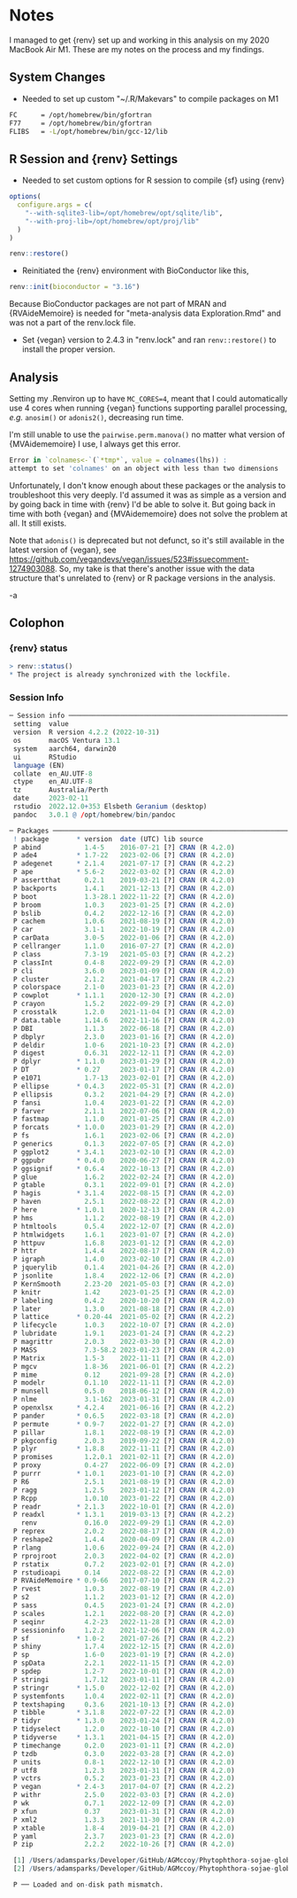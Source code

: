 
# Notes

I managed to get {renv} set up and working in this analysis on my 2020 MacBook Air M1.
These are my notes on the process and my findings.

## System Changes

* Needed to set up custom "~/.R/Makevars" to compile packages on M1

```bash
FC      = /opt/homebrew/bin/gfortran
F77     = /opt/homebrew/bin/gfortran
FLIBS   = -L/opt/homebrew/bin/gcc-12/lib
````

## R Session and {renv} Settings

* Needed to set custom options for R session to compile {sf} using {renv}

```r
options(
  configure.args = c(
    "--with-sqlite3-lib=/opt/homebrew/opt/sqlite/lib",
    "--with-proj-lib=/opt/homebrew/opt/proj/lib"
  )
)

renv::restore()
```

* Reinitiated the {renv} environment with BioConductor like this,

```r
renv::init(bioconductor = "3.16")
````

Because BioConductor packages are not part of MRAN and {RVAideMemoire} is needed for "meta-analysis data Exploration.Rmd" and was not a part of the renv.lock file.


* Set {vegan} version to 2.4.3 in "renv.lock" and ran `renv::restore()` to install the proper version.

## Analysis

Setting my .Renviron up to have `MC_CORES=4`, meant that I could automatically use 4 cores when running {vegan} functions supporting parallel processing, _e.g._ `anosim()` or `adonis2()`, decreasing run time.

I'm still unable to use the `pairwise.perm.manova()` no matter what version of {MVAidememoire} I use, I always get this error.

```r
Error in `colnames<-`(`*tmp*`, value = colnames(lhs)) :
attempt to set 'colnames' on an object with less than two dimensions
```

Unfortunately, I don't know enough about these packages or the analysis to troubleshoot this very deeply.
I'd assumed it was as simple as a version and by going back in time with {renv} I'd be able to solve it.
But going back in time with both {vegan} and {MVAidememoire} does not solve the problem at all.
It still exists.

Note that `adonis()` is deprecated but not defunct, so it's still available in the latest version of {vegan}, see https://github.com/vegandevs/vegan/issues/523#issuecomment-1274903088.
So, my take is that there's another issue with the data structure that's unrelated to {renv} or R package versions in the analysis.

-a

## Colophon

### {renv} status

```r
> renv::status()
* The project is already synchronized with the lockfile.
```

### Session Info

```r
─ Session info ───────────────────────────────────────────────────────────────────────────────────
 setting  value
 version  R version 4.2.2 (2022-10-31)
 os       macOS Ventura 13.1
 system   aarch64, darwin20
 ui       RStudio
 language (EN)
 collate  en_AU.UTF-8
 ctype    en_AU.UTF-8
 tz       Australia/Perth
 date     2023-02-11
 rstudio  2022.12.0+353 Elsbeth Geranium (desktop)
 pandoc   3.0.1 @ /opt/homebrew/bin/pandoc

─ Packages ───────────────────────────────────────────────────────────────────────────────────────
 ! package       * version  date (UTC) lib source
 P abind           1.4-5    2016-07-21 [?] CRAN (R 4.2.0)
 P ade4          * 1.7-22   2023-02-06 [?] CRAN (R 4.2.0)
 P adegenet      * 2.1.4    2021-07-17 [?] CRAN (R 4.2.2)
 P ape           * 5.6-2    2022-03-02 [?] CRAN (R 4.2.0)
 P assertthat      0.2.1    2019-03-21 [?] CRAN (R 4.2.0)
 P backports       1.4.1    2021-12-13 [?] CRAN (R 4.2.0)
 P boot            1.3-28.1 2022-11-22 [?] CRAN (R 4.2.0)
 P broom           1.0.3    2023-01-25 [?] CRAN (R 4.2.0)
 P bslib           0.4.2    2022-12-16 [?] CRAN (R 4.2.0)
 P cachem          1.0.6    2021-08-19 [?] CRAN (R 4.2.0)
 P car             3.1-1    2022-10-19 [?] CRAN (R 4.2.0)
 P carData         3.0-5    2022-01-06 [?] CRAN (R 4.2.0)
 P cellranger      1.1.0    2016-07-27 [?] CRAN (R 4.2.0)
 P class           7.3-19   2021-05-03 [?] CRAN (R 4.2.2)
 P classInt        0.4-8    2022-09-29 [?] CRAN (R 4.2.0)
 P cli             3.6.0    2023-01-09 [?] CRAN (R 4.2.0)
 P cluster         2.1.2    2021-04-17 [?] CRAN (R 4.2.2)
 P colorspace      2.1-0    2023-01-23 [?] CRAN (R 4.2.0)
 P cowplot       * 1.1.1    2020-12-30 [?] CRAN (R 4.2.0)
 P crayon          1.5.2    2022-09-29 [?] CRAN (R 4.2.0)
 P crosstalk       1.2.0    2021-11-04 [?] CRAN (R 4.2.0)
 P data.table      1.14.6   2022-11-16 [?] CRAN (R 4.2.0)
 P DBI             1.1.3    2022-06-18 [?] CRAN (R 4.2.0)
 P dbplyr          2.3.0    2023-01-16 [?] CRAN (R 4.2.0)
 P deldir          1.0-6    2021-10-23 [?] CRAN (R 4.2.0)
 P digest          0.6.31   2022-12-11 [?] CRAN (R 4.2.0)
 P dplyr         * 1.1.0    2023-01-29 [?] CRAN (R 4.2.0)
 P DT            * 0.27     2023-01-17 [?] CRAN (R 4.2.0)
 P e1071           1.7-13   2023-02-01 [?] CRAN (R 4.2.0)
 P ellipse       * 0.4.3    2022-05-31 [?] CRAN (R 4.2.0)
 P ellipsis        0.3.2    2021-04-29 [?] CRAN (R 4.2.0)
 P fansi           1.0.4    2023-01-22 [?] CRAN (R 4.2.0)
 P farver          2.1.1    2022-07-06 [?] CRAN (R 4.2.0)
 P fastmap         1.1.0    2021-01-25 [?] CRAN (R 4.2.0)
 P forcats       * 1.0.0    2023-01-29 [?] CRAN (R 4.2.0)
 P fs              1.6.1    2023-02-06 [?] CRAN (R 4.2.0)
 P generics        0.1.3    2022-07-05 [?] CRAN (R 4.2.0)
 P ggplot2       * 3.4.1    2023-02-10 [?] CRAN (R 4.2.0)
 P ggpubr        * 0.4.0    2020-06-27 [?] CRAN (R 4.2.0)
 P ggsignif      * 0.6.4    2022-10-13 [?] CRAN (R 4.2.0)
 P glue            1.6.2    2022-02-24 [?] CRAN (R 4.2.0)
 P gtable          0.3.1    2022-09-01 [?] CRAN (R 4.2.0)
 P hagis         * 3.1.4    2022-08-15 [?] CRAN (R 4.2.0)
 P haven           2.5.1    2022-08-22 [?] CRAN (R 4.2.0)
 P here          * 1.0.1    2020-12-13 [?] CRAN (R 4.2.0)
 P hms             1.1.2    2022-08-19 [?] CRAN (R 4.2.0)
 P htmltools       0.5.4    2022-12-07 [?] CRAN (R 4.2.0)
 P htmlwidgets     1.6.1    2023-01-07 [?] CRAN (R 4.2.0)
 P httpuv          1.6.8    2023-01-12 [?] CRAN (R 4.2.0)
 P httr            1.4.4    2022-08-17 [?] CRAN (R 4.2.0)
 P igraph          1.4.0    2023-02-10 [?] CRAN (R 4.2.0)
 P jquerylib       0.1.4    2021-04-26 [?] CRAN (R 4.2.0)
 P jsonlite        1.8.4    2022-12-06 [?] CRAN (R 4.2.0)
 P KernSmooth      2.23-20  2021-05-03 [?] CRAN (R 4.2.0)
 P knitr           1.42     2023-01-25 [?] CRAN (R 4.2.0)
 P labeling        0.4.2    2020-10-20 [?] CRAN (R 4.2.0)
 P later           1.3.0    2021-08-18 [?] CRAN (R 4.2.0)
 P lattice       * 0.20-44  2021-05-02 [?] CRAN (R 4.2.2)
 P lifecycle       1.0.3    2022-10-07 [?] CRAN (R 4.2.0)
 P lubridate       1.9.1    2023-01-24 [?] CRAN (R 4.2.2)
 P magrittr        2.0.3    2022-03-30 [?] CRAN (R 4.2.0)
 P MASS            7.3-58.2 2023-01-23 [?] CRAN (R 4.2.0)
 P Matrix          1.5-3    2022-11-11 [?] CRAN (R 4.2.0)
 P mgcv            1.8-36   2021-06-01 [?] CRAN (R 4.2.2)
 P mime            0.12     2021-09-28 [?] CRAN (R 4.2.0)
 P modelr          0.1.10   2022-11-11 [?] CRAN (R 4.2.0)
 P munsell         0.5.0    2018-06-12 [?] CRAN (R 4.2.0)
 P nlme            3.1-162  2023-01-31 [?] CRAN (R 4.2.0)
 P openxlsx      * 4.2.4    2021-06-16 [?] CRAN (R 4.2.2)
 P pander        * 0.6.5    2022-03-18 [?] CRAN (R 4.2.0)
 P permute       * 0.9-7    2022-01-27 [?] CRAN (R 4.2.0)
 P pillar          1.8.1    2022-08-19 [?] CRAN (R 4.2.0)
 P pkgconfig       2.0.3    2019-09-22 [?] CRAN (R 4.2.0)
 P plyr          * 1.8.8    2022-11-11 [?] CRAN (R 4.2.0)
 P promises        1.2.0.1  2021-02-11 [?] CRAN (R 4.2.0)
 P proxy           0.4-27   2022-06-09 [?] CRAN (R 4.2.0)
 P purrr         * 1.0.1    2023-01-10 [?] CRAN (R 4.2.0)
 P R6              2.5.1    2021-08-19 [?] CRAN (R 4.2.0)
 P ragg            1.2.5    2023-01-12 [?] CRAN (R 4.2.0)
 P Rcpp            1.0.10   2023-01-22 [?] CRAN (R 4.2.0)
 P readr         * 2.1.3    2022-10-01 [?] CRAN (R 4.2.0)
 P readxl        * 1.3.1    2019-03-13 [?] CRAN (R 4.2.2)
   renv            0.16.0   2022-09-29 [1] CRAN (R 4.2.0)
 P reprex          2.0.2    2022-08-17 [?] CRAN (R 4.2.0)
 P reshape2        1.4.4    2020-04-09 [?] CRAN (R 4.2.0)
 P rlang           1.0.6    2022-09-24 [?] CRAN (R 4.2.0)
 P rprojroot       2.0.3    2022-04-02 [?] CRAN (R 4.2.0)
 P rstatix         0.7.2    2023-02-01 [?] CRAN (R 4.2.0)
 P rstudioapi      0.14     2022-08-22 [?] CRAN (R 4.2.0)
 P RVAideMemoire * 0.9-66   2017-07-10 [?] CRAN (R 4.2.2)
 P rvest           1.0.3    2022-08-19 [?] CRAN (R 4.2.0)
 P s2              1.1.2    2023-01-12 [?] CRAN (R 4.2.0)
 P sass            0.4.5    2023-01-24 [?] CRAN (R 4.2.0)
 P scales          1.2.1    2022-08-20 [?] CRAN (R 4.2.0)
 P seqinr          4.2-23   2022-11-28 [?] CRAN (R 4.2.0)
 P sessioninfo     1.2.2    2021-12-06 [?] CRAN (R 4.2.0)
 P sf            * 1.0-2    2021-07-26 [?] CRAN (R 4.2.2)
 P shiny           1.7.4    2022-12-15 [?] CRAN (R 4.2.0)
 P sp              1.6-0    2023-01-19 [?] CRAN (R 4.2.0)
 P spData          2.2.1    2022-11-15 [?] CRAN (R 4.2.0)
 P spdep           1.2-7    2022-10-01 [?] CRAN (R 4.2.0)
 P stringi         1.7.12   2023-01-11 [?] CRAN (R 4.2.0)
 P stringr       * 1.5.0    2022-12-02 [?] CRAN (R 4.2.0)
 P systemfonts     1.0.4    2022-02-11 [?] CRAN (R 4.2.0)
 P textshaping     0.3.6    2021-10-13 [?] CRAN (R 4.2.0)
 P tibble        * 3.1.8    2022-07-22 [?] CRAN (R 4.2.0)
 P tidyr         * 1.3.0    2023-01-24 [?] CRAN (R 4.2.0)
 P tidyselect      1.2.0    2022-10-10 [?] CRAN (R 4.2.0)
 P tidyverse     * 1.3.1    2021-04-15 [?] CRAN (R 4.2.0)
 P timechange      0.2.0    2023-01-11 [?] CRAN (R 4.2.0)
 P tzdb            0.3.0    2022-03-28 [?] CRAN (R 4.2.0)
 P units           0.8-1    2022-12-10 [?] CRAN (R 4.2.0)
 P utf8            1.2.3    2023-01-31 [?] CRAN (R 4.2.0)
 P vctrs           0.5.2    2023-01-23 [?] CRAN (R 4.2.0)
 P vegan         * 2.4-3    2017-04-07 [?] CRAN (R 4.2.2)
 P withr           2.5.0    2022-03-03 [?] CRAN (R 4.2.0)
 P wk              0.7.1    2022-12-09 [?] CRAN (R 4.2.0)
 P xfun            0.37     2023-01-31 [?] CRAN (R 4.2.0)
 P xml2            1.3.3    2021-11-30 [?] CRAN (R 4.2.0)
 P xtable          1.8-4    2019-04-21 [?] CRAN (R 4.2.0)
 P yaml            2.3.7    2023-01-23 [?] CRAN (R 4.2.0)
 P zip             2.2.2    2022-10-26 [?] CRAN (R 4.2.0)

 [1] /Users/adamsparks/Developer/GitHub/AGMccoy/Phytophthora-sojae-global-pathotype-meta-analysis/renv/library/R-4.2/aarch64-apple-darwin20
 [2] /Users/adamsparks/Developer/GitHub/AGMccoy/Phytophthora-sojae-global-pathotype-meta-analysis/renv/sandbox/R-4.2/aarch64-apple-darwin20/fd29d0b8

 P ── Loaded and on-disk path mismatch.
 ```
